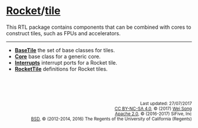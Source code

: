 [Rocket](Readme.md)/[tile](https://github.com/freechipsproject/rocket-chip/tree/master/src/main/scala/tile)
========================
This RTL package contains components that can be combined with cores to construct tiles, such as FPUs and accelerators.

**********************

+ **[BaseTile](tile/BaseTile.md)** the set of base classes for tiles.
+ **[Core](tile/Core.md)** base class for a generic core.
+ **[Interrupts](tile/Interrupts.md)** interrupt ports for a Rocket tile.
+ **[RocketTile](tile/RocketTile.md)** definitions for Rocket tiles.

<br><br><br><p align="right">
<sub>
Last updated: 27/07/2017<br>
[CC BY-NC-SA 4.0](https://creativecommons.org/licenses/by-nc-sa/4.0/), &copy; (2017) [Wei Song](mailto:wsong83@gmail.com)<br>
[Apache 2.0](https://github.com/freechipsproject/rocket-chip/blob/master/LICENSE.SiFive), &copy; (2016-2017) SiFive, Inc<br>
[BSD](https://github.com/freechipsproject/rocket-chip/blob/master/LICENSE.Berkeley), &copy; (2012-2014, 2016) The Regents of the University of California (Regents)
</sub>
</p>
